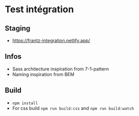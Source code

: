 # Test intégration
## Staging
- https://frantz-integration.netlify.app/

## Infos
- Sass architecture inspiration from 7-1-pattern
- Naming inspiration from BEM

## Build
 - `npm install`
 - For css build `npm run build:css` and `npm run build:watch`
